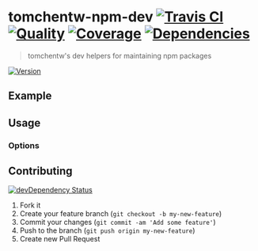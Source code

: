 # tomchentw-npm-dev [![Travis CI][travis-image]][travis-url] [![Quality][codeclimate-image]][codeclimate-url] [![Coverage][coveralls-image]][coveralls-url] [![Dependencies][gemnasium-image]][gemnasium-url]
> tomchentw's dev helpers for maintaining npm packages

[![Version][npm-image]][npm-url]


## Example


## Usage

### Options


## Contributing

[![devDependency Status][david-dm-image]][david-dm-url]

1. Fork it
2. Create your feature branch (`git checkout -b my-new-feature`)
3. Commit your changes (`git commit -am 'Add some feature'`)
4. Push to the branch (`git push origin my-new-feature`)
5. Create new Pull Request


[npm-image]: https://img.shields.io/npm/v/tomchentw-npm-dev.svg
[npm-url]: https://www.npmjs.org/package/tomchentw-npm-dev

[travis-image]: https://travis-ci.org/tomchentw/tomchentw-npm-dev.svg?branch=master
[travis-url]: https://travis-ci.org/tomchentw/tomchentw-npm-dev
[codeclimate-image]: https://img.shields.io/codeclimate/github/tomchentw/tomchentw-npm-dev.svg
[codeclimate-url]: https://codeclimate.com/github/tomchentw/tomchentw-npm-dev
[coveralls-image]: https://img.shields.io/coveralls/tomchentw/tomchentw-npm-dev.svg
[coveralls-url]: https://coveralls.io/r/tomchentw/tomchentw-npm-dev
[gemnasium-image]: https://gemnasium.com/tomchentw/tomchentw-npm-dev.svg
[gemnasium-url]: https://gemnasium.com/tomchentw/tomchentw-npm-dev
[david-dm-image]: https://david-dm.org/tomchentw/tomchentw-npm-dev/dev-status.svg?theme=shields.io
[david-dm-url]: https://david-dm.org/tomchentw/tomchentw-npm-dev#info=devDependencies
